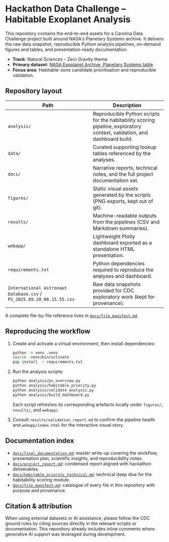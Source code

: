# Hackathon Data Challenge – Habitable Exoplanet Analysis

This repository contains the end-to-end assets for a Carolina Data Challenge
project built around NASA's Planetary Systems archive. It delivers the raw
data snapshot, reproducible Python analysis pipelines, on-demand figures and
tables, and presentation-ready documentation.

- **Track**: Natural Sciences – Zero Gravity theme
- **Primary dataset**: [NASA Exoplanet Archive, Planetary Systems table](https://exoplanetarchive.ipac.caltech.edu/)
- **Focus area**: Habitable-zone candidate prioritisation and reproducible validation.

## Repository layout

| Path | Description |
| --- | --- |
| `analysis/` | Reproducible Python scripts for the habitability scoring pipeline, exploratory context, validation, and dashboard build. |
| `data/` | Curated supporting lookup tables referenced by the analyses. |
| `docs/` | Narrative reports, technical notes, and the full project documentation set. |
| `figures/` | Static visual assets generated by the scripts (PNG exports, kept out of git). |
| `results/` | Machine-readable outputs from the pipelines (CSV and Markdown summaries). |
| `webapp/` | Lightweight Plotly dashboard exported as a standalone HTML presentation. |
| `requirements.txt` | Python dependencies required to reproduce the analyses and dashboard. |
| `International Astronaut Database.csv` / `PS_2025.09.20_08.15.55.csv` | Raw data snapshots provided for CDC exploratory work (kept for provenance). |

A complete file-by-file reference lives in [`docs/file_manifest.md`](docs/file_manifest.md).

## Reproducing the workflow

1. Create and activate a virtual environment, then install dependencies:

   ```bash
   python -m venv .venv
   source .venv/bin/activate
   pip install -r requirements.txt
   ```

2. Run the analysis scripts:

   ```bash
   python analysis/ps_overview.py
   python analysis/habitable_priority.py
   python analysis/validate_analysis.py
   python analysis/build_dashboard.py
   ```

   Each script refreshes its corresponding artefacts locally under `figures/`,
   `results/`, and `webapp/`.

3. Consult `results/validation_report.md` to confirm the pipeline health and
   `webapp/index.html` for the interactive visual story.

## Documentation index

- [`docs/final_documentation.md`](docs/final_documentation.md): master write-up covering
the workflow, presentation plan, scientific insights, and reproducibility notes.
- [`docs/project_report.md`](docs/project_report.md): condensed report aligned with hackathon deliverables.
- [`docs/habitable_priority_technical.md`](docs/habitable_priority_technical.md):
technical deep dive for the habitability scoring module.
- [`docs/file_manifest.md`](docs/file_manifest.md): catalogue of every file in this repository with purpose and provenance.

## Citation & attribution

When using external datasets or AI assistance, please follow the CDC ground
rules by citing sources directly in the relevant scripts or documentation.
This repository already includes inline comments where generative AI support was
leveraged during development.
